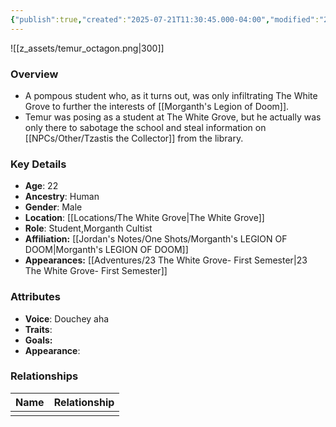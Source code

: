```yaml
---
{"publish":true,"created":"2025-07-21T11:30:45.000-04:00","modified":"2025-10-03T10:17:51.096-04:00","published":"2025-10-03T10:17:51.096-04:00","cssclasses":"","Age":"22","Ancestry":"Human","Gender":"Male","Location":["[[The White Grove]]"],"Role":["Student","Morganth Cultist"],"Affiliation":["[[Jordan's Notes/One Shots/Morganth's LEGION OF DOOM]]"],"Appearances":["[[23 The White Grove- First Semester]]"]}
---
```



![[z_assets/temur_octagon.png|300]]

### Overview
- A pompous student who, as it turns out, was only infiltrating The White Grove to further the interests of [[Morganth's Legion of Doom]].
- Temur was posing as a student at The White Grove, but he actually was only there to sabotage the school and steal information on [[NPCs/Other/Tzastis the Collector]] from the library.

### Key Details
- **Age**: 22
- **Ancestry**: Human
- **Gender**: Male
- **Location**: [[Locations/The White Grove\|The White Grove]]
- **Role**: Student,Morganth Cultist
- **Affiliation:** [[Jordan's Notes/One Shots/Morganth's LEGION OF DOOM\|Morganth's LEGION OF DOOM]]
- **Appearances:** [[Adventures/23 The White Grove- First Semester\|23 The White Grove- First Semester]]

### Attributes
- **Voice**: Douchey aha
- **Traits**: 
- **Goals:** 
- **Appearance**: 

### Relationships

| Name | Relationship |
| ---- | ------------ |
|      |              |

